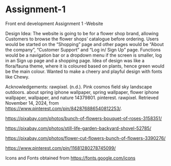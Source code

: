 # Assignment-1
Front end development Assignment 1 -Website


Design Idea: The website is going to be for a flower shop brand, allowing Customers to browse the flower shops’ catalogue before ordering. Users would be started on the “Shopping” page and other pages would be “About the company”, “Customer Support” and “Log in/ Sign Up” page. Functions would be a navigation bar or a dropdown menu if the screen is smaller, log in an Sign up page and a shopping page. Idea of design was like a flora/fauna theme, where it is coloured based on plants, hence green would be the main colour. Wanted to make a cheery and playful design with fonts like Chewy.

Acknowledgements:
rawpixel. (n.d.). Pink cosmos field sky landscape outdoors. about spring iphone wallpaper, spring wallpaper, flower iphone wallpaper, wallpaper, and nature 14379801. pinterest. rawpixel. Retrieved November 14, 2024, from https://www.pinterest.com/pin/842876886540812253/.

https://pixabay.com/photos/bunch-of-flowers-bouquet-of-roses-3158351/

https://pixabay.com/photos/still-life-garden-backyard-shovel-52785/

https://pixabay.com/photos/flower-cut-flowers-bunch-of-flowers-3390276/

https://www.pinterest.com/pin/11681280278745099/

Icons and Fonts obtained from https://fonts.google.com/icons
